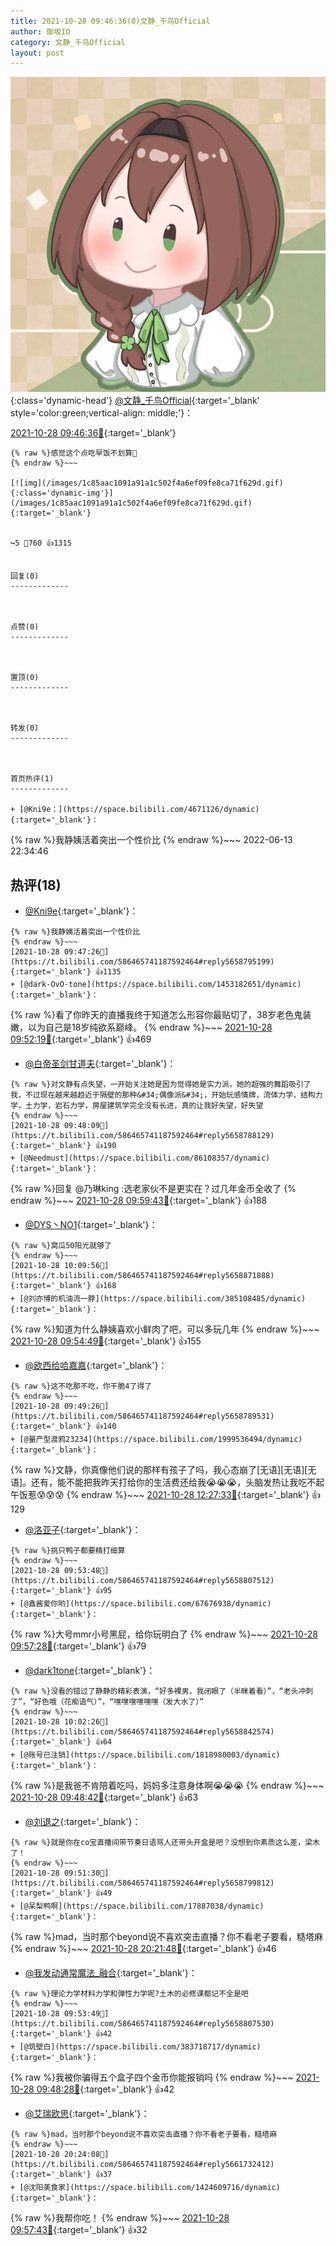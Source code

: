 ```yaml
---
title: 2021-10-28 09:46:36(0)文静_千鸟Official
author: 御坂IO
category: 文静_千鸟Official
layout: post
---
```


![img](/images/ac7482ed1b9a7f203dc68c0c4a77c488a27b108a.jpg){:class='dynamic-head'}
[@文静_千鸟Official](https://space.bilibili.com/667526012/dynamic){:target='_blank' style='color:green;vertical-align: middle;'}：

[2021-10-28 09:46:36🔗](https://t.bilibili.com/586465741187592464){:target='_blank'}

~~~
{% raw %}感觉这个点吃早饭不划算🤨
{% endraw %}~~~

[![img](/images/1c85aac1091a91a1c502f4a6ef09fe8ca71f629d.gif){:class='dynamic-img'}](/images/1c85aac1091a91a1c502f4a6ef09fe8ca71f629d.gif){:target='_blank'}


↪️5 💬760 👍1315


回复(0)
-------------



点赞(0)
-------------



置顶(0)
-------------



转发(0)
-------------



首页热评(1)
-------------

+ [@Kni9e：](https://space.bilibili.com/4671126/dynamic){:target='_blank'}：
~~~
{% raw %}我静姨活着突出一个性价比
{% endraw %}~~~
2022-06-13 22:34:46


热评(18)
-------------

+ [@Kni9e](https://space.bilibili.com/4671126/dynamic){:target='_blank'}：
~~~
{% raw %}我静姨活着突出一个性价比
{% endraw %}~~~
[2021-10-28 09:47:26🔗](https://t.bilibili.com/586465741187592464#reply5658795199){:target='_blank'} 👍1135
+ [@dark-OvO-tone](https://space.bilibili.com/1453182651/dynamic){:target='_blank'}：
~~~
{% raw %}看了你昨天的直播我终于知道怎么形容你最贴切了，38岁老色鬼装嫩，以为自己是18岁纯欲系巅峰。
{% endraw %}~~~
[2021-10-28 09:52:19🔗](https://t.bilibili.com/586465741187592464#reply5658810707){:target='_blank'} 👍469
+ [@白帝圣剑甘道夫](https://space.bilibili.com/370160494/dynamic){:target='_blank'}：
~~~
{% raw %}对文静有点失望，一开始关注她是因为觉得她是实力派，她的超强的舞蹈吸引了我，不过现在越来越趋近于隔壁的那种&#34;偶像派&#34;，开始玩感情牌，流体力学，结构力学，土力学，岩石力学，房屋建筑学完全没有长进，真的让我好失望，好失望
{% endraw %}~~~
[2021-10-28 09:48:09🔗](https://t.bilibili.com/586465741187592464#reply5658788129){:target='_blank'} 👍190
+ [@Needmust](https://space.bilibili.com/86108357/dynamic){:target='_blank'}：
~~~
{% raw %}回复 @乃琳king :选老家伙不是更实在？过几年金币全收了
{% endraw %}~~~
[2021-10-28 09:59:43🔗](https://t.bilibili.com/586465741187592464#reply5658829420){:target='_blank'} 👍188
+ [@DYS丶NO1](https://space.bilibili.com/259133192/dynamic){:target='_blank'}：
~~~
{% raw %}窝瓜50阳光就够了
{% endraw %}~~~
[2021-10-28 10:09:56🔗](https://t.bilibili.com/586465741187592464#reply5658871888){:target='_blank'} 👍168
+ [@刘亦博的机油流一脖](https://space.bilibili.com/385108485/dynamic){:target='_blank'}：
~~~
{% raw %}知道为什么静姨喜欢小鲜肉了吧，可以多玩几年
{% endraw %}~~~
[2021-10-28 09:54:49🔗](https://t.bilibili.com/586465741187592464#reply5658815620){:target='_blank'} 👍155
+ [@欧西给哈嘉嘉](https://space.bilibili.com/157340391/dynamic){:target='_blank'}：
~~~
{% raw %}这不吃那不吃，你干脆4了得了
{% endraw %}~~~
[2021-10-28 09:49:26🔗](https://t.bilibili.com/586465741187592464#reply5658789531){:target='_blank'} 👍140
+ [@量产型渡鸦23234](https://space.bilibili.com/1999536494/dynamic){:target='_blank'}：
~~~
{% raw %}文静，你真像他们说的那样有孩子了吗，我心态崩了[无语][无语][无语]。还有，能不能把我昨天打给你的生活费还给我😭😭😭，头脑发热让我吃不起午饭惹😰😰😰
{% endraw %}~~~
[2021-10-28 12:27:33🔗](https://t.bilibili.com/586465741187592464#reply5659453974){:target='_blank'} 👍129
+ [@洛亚子](https://space.bilibili.com/73229942/dynamic){:target='_blank'}：
~~~
{% raw %}挑只鸭子都要精打细算
{% endraw %}~~~
[2021-10-28 09:53:48🔗](https://t.bilibili.com/586465741187592464#reply5658807512){:target='_blank'} 👍95
+ [@鑫酱爱你哟](https://space.bilibili.com/67676938/dynamic){:target='_blank'}：
~~~
{% raw %}大号mmr小号黑屁，给你玩明白了
{% endraw %}~~~
[2021-10-28 09:57:28🔗](https://t.bilibili.com/586465741187592464#reply5658821810){:target='_blank'} 👍79
+ [@dark1tone](https://space.bilibili.com/264315357/dynamic){:target='_blank'}：
~~~
{% raw %}没看的错过了静静的精彩表演，“好多裸男，我闭眼了（半眯着看）”，“老头冲刺了”，“好色哦（花痴语气）”，“嘿嘿嘿嘿嘿嘿（发大水了）”
{% endraw %}~~~
[2021-10-28 10:02:26🔗](https://t.bilibili.com/586465741187592464#reply5658842574){:target='_blank'} 👍64
+ [@账号已注销](https://space.bilibili.com/1818980003/dynamic){:target='_blank'}：
~~~
{% raw %}是我爸不肯陪着吃吗，妈妈多注意身体啊😭😭😭
{% endraw %}~~~
[2021-10-28 09:48:42🔗](https://t.bilibili.com/586465741187592464#reply5658788722){:target='_blank'} 👍63
+ [@刘退之](https://space.bilibili.com/44537556/dynamic){:target='_blank'}：
~~~
{% raw %}就是你在co宝直播间带节奏日语骂人还带头开盒是吧？没想到你素质这么差，梁木了！
{% endraw %}~~~
[2021-10-28 09:51:30🔗](https://t.bilibili.com/586465741187592464#reply5658799812){:target='_blank'} 👍49
+ [@呆梨鸭啊](https://space.bilibili.com/17887038/dynamic){:target='_blank'}：
~~~
{% raw %}mad，当时那个beyond说不喜欢突击直播？你不看老子要看，糙塔麻
{% endraw %}~~~
[2021-10-28 20:21:48🔗](https://t.bilibili.com/586465741187592464#reply5661718297){:target='_blank'} 👍46
+ [@我发动通常魔法_融合](https://space.bilibili.com/218908601/dynamic){:target='_blank'}：
~~~
{% raw %}理论力学材料力学和弹性力学呢?土木的必修课都记不全是吧
{% endraw %}~~~
[2021-10-28 09:53:49🔗](https://t.bilibili.com/586465741187592464#reply5658807530){:target='_blank'} 👍42
+ [@筑壁白](https://space.bilibili.com/383718717/dynamic){:target='_blank'}：
~~~
{% raw %}我被你骗得五个盒子四个金币你能报销吗
{% endraw %}~~~
[2021-10-28 09:48:28🔗](https://t.bilibili.com/586465741187592464#reply5658791515){:target='_blank'} 👍42
+ [@艾瑞欧思](https://space.bilibili.com/5218364/dynamic){:target='_blank'}：
~~~
{% raw %}mad，当时那个beyond说不喜欢突击直播？你不看老子要看，糙塔麻
{% endraw %}~~~
[2021-10-28 20:24:08🔗](https://t.bilibili.com/586465741187592464#reply5661732412){:target='_blank'} 👍37
+ [@沈阳美食家](https://space.bilibili.com/1424609716/dynamic){:target='_blank'}：
~~~
{% raw %}我帮你吃！
{% endraw %}~~~
[2021-10-28 09:57:43🔗](https://t.bilibili.com/586465741187592464#reply5658819061){:target='_blank'} 👍32


